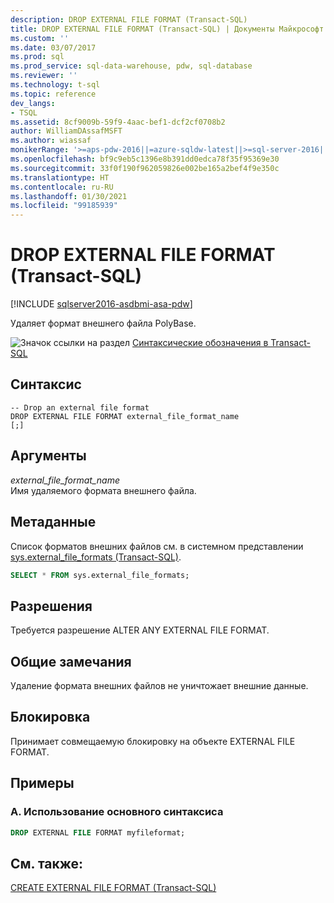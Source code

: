```yaml
---
description: DROP EXTERNAL FILE FORMAT (Transact-SQL)
title: DROP EXTERNAL FILE FORMAT (Transact-SQL) | Документы Майкрософт
ms.custom: ''
ms.date: 03/07/2017
ms.prod: sql
ms.prod_service: sql-data-warehouse, pdw, sql-database
ms.reviewer: ''
ms.technology: t-sql
ms.topic: reference
dev_langs:
- TSQL
ms.assetid: 8cf9009b-59f9-4aac-bef1-dcf2cf0708b2
author: WilliamDAssafMSFT
ms.author: wiassaf
monikerRange: '>=aps-pdw-2016||=azure-sqldw-latest||>=sql-server-2016||>=sql-server-linux-2017||=azuresqldb-mi-current'
ms.openlocfilehash: bf9c9eb5c1396e8b391dd0edca78f35f95369e30
ms.sourcegitcommit: 33f0f190f962059826e002be165a2bef4f9e350c
ms.translationtype: HT
ms.contentlocale: ru-RU
ms.lasthandoff: 01/30/2021
ms.locfileid: "99185939"
---
```

# <a name="drop-external-file-format-transact-sql"></a>DROP EXTERNAL FILE FORMAT (Transact-SQL)
[!INCLUDE [sqlserver2016-asdbmi-asa-pdw](../../includes/applies-to-version/sqlserver2016-asdbmi-asa-pdw.md)]

  Удаляет формат внешнего файла PolyBase.  
  
 ![Значок ссылки на раздел](../../database-engine/configure-windows/media/topic-link.gif "Значок ссылки на раздел") [Синтаксические обозначения в Transact-SQL](../../t-sql/language-elements/transact-sql-syntax-conventions-transact-sql.md)  
  
## <a name="syntax"></a>Синтаксис  
  
```syntaxsql
-- Drop an external file format  
DROP EXTERNAL FILE FORMAT external_file_format_name  
[;]  
```  
  
## <a name="arguments"></a>Аргументы  
 *external_file_format_name*  
 Имя удаляемого формата внешнего файла.  
  
## <a name="metadata"></a>Метаданные  
 Список форматов внешних файлов см. в системном представлении [sys.external_file_formats (Transact-SQL)](../../relational-databases/system-catalog-views/sys-external-file-formats-transact-sql.md).  
  
```sql  
SELECT * FROM sys.external_file_formats;  
```  
  
## <a name="permissions"></a>Разрешения  
 Требуется разрешение ALTER ANY EXTERNAL FILE FORMAT.  
  
## <a name="general-remarks"></a>Общие замечания  
 Удаление формата внешних файлов не уничтожает внешние данные.  
  
## <a name="locking"></a>Блокировка  
 Принимает совмещаемую блокировку на объекте EXTERNAL FILE FORMAT.  
  
## <a name="examples"></a>Примеры  
  
### <a name="a-using-basic-syntax"></a>A. Использование основного синтаксиса  
  
```sql  
DROP EXTERNAL FILE FORMAT myfileformat;  
```  
  
## <a name="see-also"></a>См. также:  
 [CREATE EXTERNAL FILE FORMAT (Transact-SQL)](../../t-sql/statements/create-external-file-format-transact-sql.md)  
  
  

